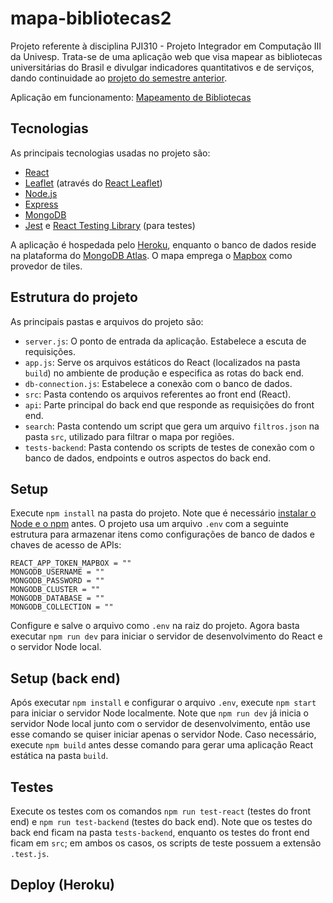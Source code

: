 # mapa-bibliotecas2

Projeto referente à disciplina PJI310 - Projeto Integrador em Computação III da Univesp. Trata-se de uma aplicação web que visa mapear as bibliotecas universitárias do Brasil e divulgar indicadores quantitativos e de serviços, dando continuidade ao [projeto do semestre anterior](https://github.com/GMerencio/mapa-bibliotecas).

Aplicação em funcionamento: [Mapeamento de Bibliotecas](https://mapa-bibliotecas2.herokuapp.com/)

## Tecnologias

As principais tecnologias usadas no projeto são:

* [React](https://reactjs.org/)
* [Leaflet](https://leafletjs.com/) (através do [React Leaflet](https://react-leaflet.js.org/))
* [Node.js](https://nodejs.org/en/)
* [Express](https://expressjs.com/)
* [MongoDB](https://www.mongodb.com/)
* [Jest](https://jestjs.io/) e [React Testing Library](https://testing-library.com/docs/react-testing-library/intro/) (para testes)

A aplicação é hospedada pelo [Heroku](https://dashboard.heroku.com/), enquanto o banco de dados reside na plataforma do [MongoDB Atlas](https://www.mongodb.com/atlas/database). O mapa emprega o [Mapbox](https://www.mapbox.com/) como provedor de tiles.

## Estrutura do projeto

As principais pastas e arquivos do projeto são:

* `server.js`: O ponto de entrada da aplicação. Estabelece a escuta de requisições.
* `app.js`: Serve os arquivos estáticos do React (localizados na pasta `build`) no ambiente de produção e especifica as rotas do back end.
* `db-connection.js`: Estabelece a conexão com o banco de dados.
* `src`: Pasta contendo os arquivos referentes ao front end (React).
* `api`: Parte principal do back end que responde as requisições do front end.
* `search`: Pasta contendo um script que gera um arquivo `filtros.json` na pasta `src`, utilizado para filtrar o mapa por regiões.
* `tests-backend`: Pasta contendo os scripts de testes de conexão com o banco de dados, endpoints e outros aspectos do back end.

## Setup 

Execute `npm install` na pasta do projeto. Note que é necessário [instalar o Node e o npm](https://balta.io/blog/node-npm-instalacao-configuracao-e-primeiros-passos) antes. O projeto usa um arquivo `.env` com a seguinte estrutura para armazenar itens como configurações de banco de dados e chaves de acesso de APIs:

```
REACT_APP_TOKEN_MAPBOX = ""
MONGODB_USERNAME = ""
MONGODB_PASSWORD = ""
MONGODB_CLUSTER = ""
MONGODB_DATABASE = ""
MONGODB_COLLECTION = ""
```

Configure e salve o arquivo como `.env` na raiz do projeto. Agora basta executar `npm run dev` para iniciar o servidor de desenvolvimento do React e o servidor Node local.

## Setup (back end)

Após executar `npm install` e configurar o arquivo `.env`, execute `npm start` para iniciar o servidor Node localmente. Note que `npm run dev` já inicia o servidor Node local junto com o servidor de desenvolvimento, então use esse comando se quiser iniciar apenas o servidor Node. Caso necessário, execute `npm build` antes desse comando para gerar uma aplicação React estática na pasta `build`.

## Testes

Execute os testes com os comandos `npm run test-react` (testes do front end) e `npm run test-backend` (testes do back end). Note que os testes do back end ficam na pasta `tests-backend`, enquanto os testes do front end ficam em `src`; em ambos os casos, os scripts de teste possuem a extensão `.test.js`.

## Deploy (Heroku)

